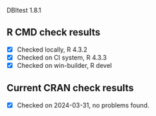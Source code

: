 DBItest 1.8.1

## R CMD check results

- [x] Checked locally, R 4.3.2
- [x] Checked on CI system, R 4.3.3
- [x] Checked on win-builder, R devel

## Current CRAN check results

- [x] Checked on 2024-03-31, no problems found.
